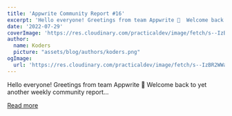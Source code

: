 ```yaml
---
title: 'Appwrite Community Report #16'
excerpt: 'Hello everyone! Greetings from team Appwrite 👋  Welcome back to yet another weekly community report...'
date: '2022-07-29'
coverImage: 'https://res.cloudinary.com/practicaldev/image/fetch/s--IzBR2WWa--/c_imagga_scale,f_auto,fl_progressive,h_420,q_auto,w_1000/https://dev-to-uploads.s3.amazonaws.com/uploads/articles/0uqey3paq4s0y02tky77.png'
author:
  name: Koders
  picture: "assets/blog/authors/koders.png"
ogImage:
  url: 'https://res.cloudinary.com/practicaldev/image/fetch/s--IzBR2WWa--/c_imagga_scale,f_auto,fl_progressive,h_420,q_auto,w_1000/https://dev-to-uploads.s3.amazonaws.com/uploads/articles/0uqey3paq4s0y02tky77.png'
---
```


Hello everyone! Greetings from team Appwrite 👋  Welcome back to yet another weekly community report...

[Read more](https://dev.to/appwrite/appwrite-community-report-16-48lb)
